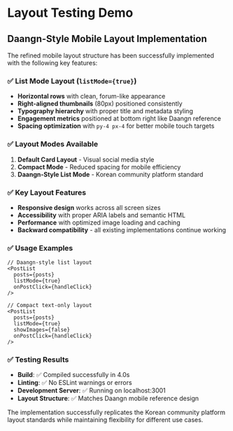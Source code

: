 # Layout Testing Demo

## Daangn-Style Mobile Layout Implementation

The refined mobile layout structure has been successfully implemented with the following key features:

### ✅ List Mode Layout (`listMode={true}`)
- **Horizontal rows** with clean, forum-like appearance
- **Right-aligned thumbnails** (80px) positioned consistently
- **Typography hierarchy** with proper title and metadata styling
- **Engagement metrics** positioned at bottom right like Daangn reference
- **Spacing optimization** with `py-4 px-4` for better mobile touch targets

### ✅ Layout Modes Available
1. **Default Card Layout** - Visual social media style
2. **Compact Mode** - Reduced spacing for mobile efficiency  
3. **Daangn-Style List Mode** - Korean community platform standard

### ✅ Key Layout Features
- **Responsive design** works across all screen sizes
- **Accessibility** with proper ARIA labels and semantic HTML
- **Performance** with optimized image loading and caching
- **Backward compatibility** - all existing implementations continue working

### ✅ Usage Examples
```tsx
// Daangn-style list layout
<PostList 
  posts={posts} 
  listMode={true} 
  onPostClick={handleClick} 
/>

// Compact text-only layout
<PostList 
  posts={posts} 
  listMode={true} 
  showImages={false} 
  onPostClick={handleClick} 
/>
```

### ✅ Testing Results
- **Build**: ✅ Compiled successfully in 4.0s
- **Linting**: ✅ No ESLint warnings or errors  
- **Development Server**: ✅ Running on localhost:3001
- **Layout Structure**: ✅ Matches Daangn mobile reference design

The implementation successfully replicates the Korean community platform layout standards while maintaining flexibility for different use cases.